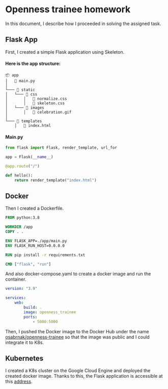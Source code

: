 # Openness trainee homework

In this document, I describe how I proceeded in solving the assigned task.

## Flask App

First, I created a simple Flask application using Skeleton. 
#### Here is the app structure:

```
📦 app
│   📜 main.py
│
└─── 📂 static
│   └─── 📂 css
│       │   📜 normalize.css
│       │   📜 skeleton.css
│   └─── 📂 images
│       │   📜 celebration.gif
│
└─── 📂 templates
    │   📜 index.html
```

#### Main.py

```python
from flask import Flask, render_template, url_for

app = Flask(__name__)

@app.route("/")

def hello():
    return render_template("index.html")
```

## Docker
Then I created a Dockerfile.

```dockerfile
FROM python:3.8

WORKDIR /app
COPY . .

ENV FLASK_APP=./app/main.py
ENV FLASK_RUN_HOST=0.0.0.0

RUN pip install -r requirements.txt

CMD ["flask", "run"]
```

And also docker-compose.yaml to create a docker image and run the container.

```yaml
version: "3.9"

services:
    web:
        build: .
        image: openness_trainee
        ports:
            - 5000:5000
```
Then, I pushed the Docker image to the Docker Hub under the name  [osabrnak/openness-trainee](https://hub.docker.com/repository/docker/osabrnak/openness-trainee)  so that the image was public and I could integrate it to K8s.

## Kubernetes
I created a K8s cluster on the Google Cloud Engine and deployed the created docker image. Thanks to this, the Flask application is accessible at this [address](http://34.116.224.146:5000).
